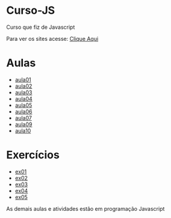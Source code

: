 # Curso-JS
 Curso que fiz de Javascript
 <p>Para ver os sites acesse: <a href="https://heitor805.github.io/Curso-JS/" target="_blank">Clique Aqui</a></p>
 <h1> Aulas </h1>
 <ul>
 <li><a href="Curso JS - Curso em Video/ex001.html" target="_blank">aula01</a></li>
 <li><a href="Curso JS - Curso em Video/ex002.html" target="_blank">aula02</a></li>
 <li><a href="Curso JS - Curso em Video/ex003.html" target="_blank">aula03</a></li>
 <li><a href="Curso JS - Curso em Video/ex004.html" target="_blank">aula04</a></li>
 <li><a href="Curso JS - Curso em Video/ex005.html" target="_blank">aula05</a></li>
 <li><a href="Curso JS - Curso em Video/ex006.html" target="_blank">aula06</a></li>
 <li><a href="Curso JS - Curso em Video/ex007.html" target="_blank">aula07</a></li>
 <li><a href="Curso JS - Curso em Video/ex009a.html" target="_blank">aula09</a></li>
 <li><a href="Curso JS - Curso em Video/ex010.html" target="_blank">aula10</a></li>
 </ul>
 <h1> Exercícios </h1>
 <ul>
 <li><a href="Curso JS - Curso em Video/exercícios pt2/modelo.html" target="_blank">ex01</a></li>
 <li><a href="Curso JS - Curso em Video/exercícios pt3/modelo.html" target="_blank">ex02</a></li>
 <li><a href="Curso JS - Curso em Video/exercícios pt4/modelo.html" target="_blank">ex03</a></li>
 <li><a href="Curso JS - Curso em Video/exercícios pt5/modelo.html" target="_blank">ex04</a></li>
 <li><a href="Curso JS - Curso em Video/exercícios pt6/modelo.html" target="_blank">ex05</a></li>
 </ul>
 <p>As demais aulas e atividades estão em programação Javascript</p>
